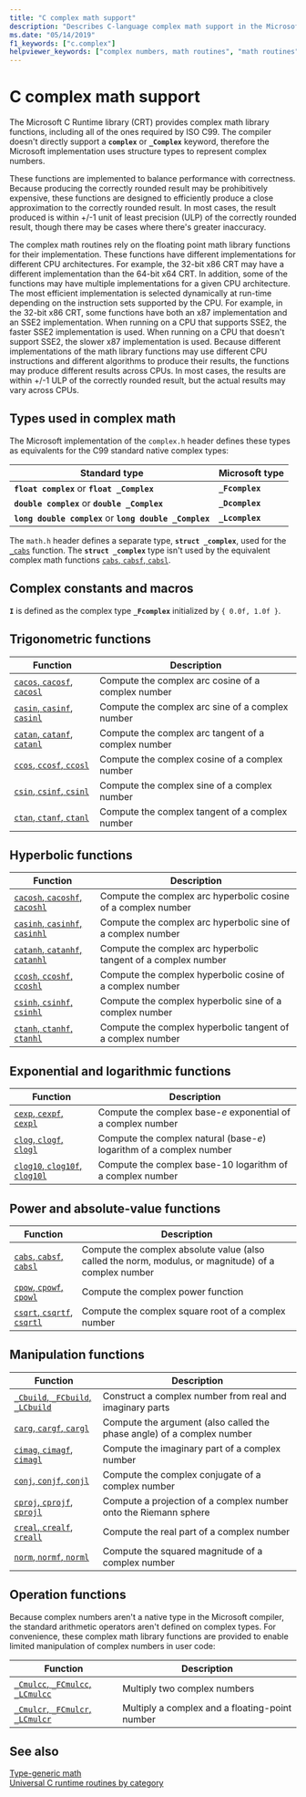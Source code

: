 ```yaml
---
title: "C complex math support"
description: "Describes C-language complex math support in the Microsoft C runtime library (CRT)"
ms.date: "05/14/2019"
f1_keywords: ["c.complex"]
helpviewer_keywords: ["complex numbers, math routines", "math routines", "complex numbers"]
---
```

# C complex math support

The Microsoft C Runtime library (CRT) provides complex math library functions, including all of the ones required by ISO C99. The compiler doesn't directly support a **`complex`** or **`_Complex`** keyword, therefore the Microsoft implementation uses structure types to represent complex numbers.

These functions are implemented to balance performance with correctness. Because producing the correctly rounded result may be prohibitively expensive, these functions are designed to efficiently produce a close approximation to the correctly rounded result. In most cases, the result produced is within +/-1 unit of least precision (ULP) of the correctly rounded result, though there may be cases where there's greater inaccuracy.

The complex math routines rely on the floating point math library functions for their implementation. These functions have different implementations for different CPU architectures. For example, the 32-bit x86 CRT may have a different implementation than the 64-bit x64 CRT. In addition, some of the functions may have multiple implementations for a given CPU architecture. The most efficient implementation is selected dynamically at run-time depending on the instruction sets supported by the CPU. For example, in the 32-bit x86 CRT, some functions have both an x87 implementation and an SSE2 implementation. When running on a CPU that supports SSE2, the faster SSE2 implementation is used. When running on a CPU that doesn't support SSE2, the slower x87 implementation is used. Because different implementations of the math library functions may use different CPU instructions and different algorithms to produce their results, the functions may produce different results across CPUs. In most cases, the results are within +/-1 ULP of the correctly rounded result, but the actual results may vary across CPUs.

## Types used in complex math

The Microsoft implementation of the `complex.h` header defines these types as equivalents for the C99 standard native complex types:

| Standard type | Microsoft type |
|---|---|
| **`float complex`** or **`float _Complex`** | **`_Fcomplex`** |
| **`double complex`** or **`double _Complex`** | **`_Dcomplex`** |
| **`long double complex`** or **`long double _Complex`** | **`_Lcomplex`** |

The `math.h` header defines a separate type, **`struct _complex`**, used for the [`_cabs`](./reference/cabs.md) function. The **`struct _complex`** type isn't used by the equivalent complex math functions [`cabs`, `cabsf`, `cabsl`](./reference/cabs-cabsf-cabsl.md).

## Complex constants and macros

**`I`** is defined as the complex type **`_Fcomplex`** initialized by `{ 0.0f, 1.0f }`.

## Trigonometric functions

| Function | Description |
|---|---|
| [`cacos`, `cacosf`, `cacosl`](./reference/cacos-cacosf-cacosl.md) | Compute the complex arc cosine of a complex number |
| [`casin`, `casinf`, `casinl`](./reference/casin-casinf-casinl.md) | Compute the complex arc sine of a complex number |
| [`catan`, `catanf`, `catanl`](./reference/catan-catanf-catanl.md) | Compute the complex arc tangent of a complex number |
| [`ccos`, `ccosf`, `ccosl`](./reference/ccos-ccosf-ccosl.md) | Compute the complex cosine of a complex number |
| [`csin`, `csinf`, `csinl`](./reference/csin-csinf-csinl.md) | Compute the complex sine of a complex number |
| [`ctan`, `ctanf`, `ctanl`](./reference/ctan-ctanf-ctanl.md) | Compute the complex tangent of a complex number |

## Hyperbolic functions

| Function | Description |
|---|---|
| [`cacosh`, `cacoshf`, `cacoshl`](./reference/cacosh-cacoshf-cacoshl.md) | Compute the complex arc hyperbolic cosine of a complex number |
| [`casinh`, `casinhf`, `casinhl`](./reference/casinh-casinhf-casinhl.md) | Compute the complex arc hyperbolic sine of a complex number |
| [`catanh`, `catanhf`, `catanhl`](./reference/catanh-catanhf-catanhl.md) | Compute the complex arc hyperbolic tangent of a complex number |
| [`ccosh`, `ccoshf`, `ccoshl`](./reference/ccosh-ccoshf-ccoshl.md) | Compute the complex hyperbolic cosine of a complex number |
| [`csinh`, `csinhf`, `csinhl`](./reference/csinh-csinhf-csinhl.md) | Compute the complex hyperbolic sine of a complex number |
| [`ctanh`, `ctanhf`, `ctanhl`](./reference/ctanh-ctanhf-ctanhl.md) | Compute the complex hyperbolic tangent of a complex number |

## Exponential and logarithmic functions

| Function | Description |
|---|---|
| [`cexp`, `cexpf`, `cexpl`](./reference/cexp-cexpf-cexpl.md) | Compute the complex base-*e* exponential of a complex number |
| [`clog`, `clogf`, `clogl`](./reference/clog-clogf-clogl.md) | Compute the complex natural (base-*e*) logarithm of a complex number |
| [`clog10`, `clog10f`, `clog10l`](./reference/clog10-clog10f-clog10l.md) | Compute the complex base-10 logarithm of a complex number |

## Power and absolute-value functions

| Function | Description |
|---|---|
| [`cabs`, `cabsf`, `cabsl`](./reference/cabs-cabsf-cabsl.md) | Compute the complex absolute value (also called the norm, modulus, or magnitude) of a complex number |
| [`cpow`, `cpowf`, `cpowl`](./reference/cpow-cpowf-cpowl.md) | Compute the complex power function |
| [`csqrt`, `csqrtf`, `csqrtl`](./reference/csqrt-csqrtf-csqrtl.md) | Compute the complex square root of a complex number |

## Manipulation functions

| Function | Description |
|---|---|
| [`_Cbuild`, `_FCbuild`, `_LCbuild`](./reference/cbuild-fcbuild-lcbuild.md) | Construct a complex number from real and imaginary parts |
| [`carg`, `cargf`, `cargl`](./reference/carg-cargf-cargl.md) | Compute the argument (also called the phase angle) of a complex number |
| [`cimag`, `cimagf`, `cimagl`](./reference/cimag-cimagf-cimagl.md) | Compute the imaginary part of a complex number |
| [`conj`, `conjf`, `conjl`](./reference/conj-conjf-conjl.md) | Compute the complex conjugate of a complex number |
| [`cproj`, `cprojf`, `cprojl`](./reference/cproj-cprojf-cprojl.md) | Compute a projection of a complex number onto the Riemann sphere |
| [`creal`, `crealf`, `creall`](./reference/creal-crealf-creall.md) | Compute the real part of a complex number |
| [`norm`, `normf`, `norml`](./reference/norm-normf-norml1.md) | Compute the squared magnitude of a complex number |

## Operation functions

Because complex numbers aren't a native type in the Microsoft compiler, the standard arithmetic operators aren't defined on complex types. For convenience, these complex math library functions are provided to enable limited manipulation of complex numbers in user code:

| Function | Description |
|---|---|
| [`_Cmulcc`, `_FCmulcc`, `_LCmulcc`](./reference/cmulcc-fcmulcc-lcmulcc.md) | Multiply two complex numbers |
| [`_Cmulcr`, `_FCmulcr`, `_LCmulcr`](./reference/cmulcr-fcmulcr-lcmulcr.md) | Multiply a complex and a floating-point number |

## See also

[Type-generic math](tgmath.md)\
[Universal C runtime routines by category](./run-time-routines-by-category.md)
